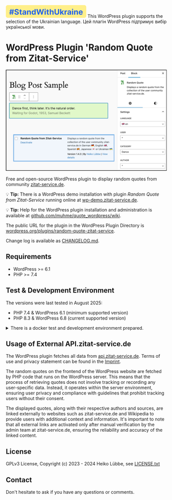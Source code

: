[![Stand With Ukraine](https://raw.githubusercontent.com/vshymanskyy/StandWithUkraine/main/badges/StandWithUkraine.svg)](https://stand-with-ukraine.pp.ua) This WordPress plugin supports the selection of the Ukrainian language. Цей плагін WordPress підтримує вибір української мови.

# WordPress Plugin 'Random Quote from Zitat-Service'

![WordPress plugin 'Random Quote from Zitat-Service'](assets/screenshot-1.png)

Free and open-source WordPress plugin to display random quotes from community [zitat-service.de](https://www.zitat-service.de).

:bulb: **Tip:** There is a WordPress demo installation with plugin *Random Quote from Zitat-Service*
running online at [wp-demo.zitat-service.de](https://wp-demo.zitat-service.de).

:bulb: **Tip:** Help for the WordPress plugin installation and administration is available at [github.com/muhme/quote_wordpress/wiki](https://github.com/muhme/quote_wordpress/wiki).

The public URL for the plugin in the WordPress Plugin Directory is [wordpress.org/plugins/random-quote-zitat-service](https://wordpress.org/plugins/random-quote-zitat-service/).

Change log is available as [CHANGELOG.md](CHANGELOG.md).

## Requirements

* WordPress >= 6.1
* PHP >= 7.4


## Test & Development Environment

The versions were last tested in August 2025:
  * PHP 7.4 & WordPress 6.1 (minimum supported version)
  * PHP 8.3 & WordPress 6.8 (current supported version)

<details>
  <summary>There is a docker test and development environment prepared.</summary>

[Docker](https://www.docker.com/), [git](https://git-scm.com/), [node](https://nodejs.org/) >= v20 and [npm](https://www.npmjs.com/) must be installed (under Microsoft Windows in WSL2). To create your test and development environment run:

```bash
git clone https://github.com/muhme/quote_wordpress
cd quote_wordpress
docker compose up -d
```

Six Docker containers are running:

```bash
docker ps
```
```
NAMES                 IMAGE                          PORTS
quote_wp_wordpress    quote_wordpress-wordpress      0.0.0.0:4080->80/tcp
quote_wp_min          wordpress:6.1-php7.4-apache    0.0.0.0:4084->80/tcp
quote_wp_phpmyadmin   phpmyadmin/phpmyadmin          0.0.0.0:4081->80/tcp
quote_wp_mariadb      mariadb                        3306/tcp
quote_wp_maildev      maildev/maildev                0.0.0.0:1025->1025/tcp, 0.0.0.0:4082->1080/tcp
quote_wp_playwright   mcr.microsoft.com/playwright   0.0.0.0:4083->80/tcp
```

Docker containers are:
  * quote_wp_wordpress – WordPress latest version
    * http://host.docker.internal:4080 – WordPress instance, ready for installation, test and development
    * after `scripts/install.sh` the five admin users `admin`, `admin_de`, `admin_es`, `admin_ja` and `admin_uk` exist with the respective locales, password is always `admin`
    * [msmtp](https://marlam.de/msmtp/) is used as a simple SMPT client
    * A small WordPress plugin sets the sender email address (from field) fixed to 'webmaster@docker.local' and fixes the problem of undeliverable address 'wordpress@localhost' inside Docker container. Installing it as [must-use WordPress plugin](https://wordpress.org/support/article/must-use-plugins) to have it already actived.
    * has gettext package, vim and ping installed
  * quote_wp_min - minimum required PHP/WordPress version
    * http://host.docker.internal:4084 – WordPress instance, ready for installation and test
    * after `scripts/install.sh` the five admin users `admin`, `admin_de`, `admin_es`, `admin_ja` and `admin_uk` exist with the respective locales, password is always `admin`
  * quote_wp_mariadb – MariaDB database
    * database available as mariadb:3306
    * user 'root', password 'root' and databases 'wordpress' and 'wp_min'
  * quote_wp_phpmyadmin – phpmyadmin for database administration
    * http://localhost:4081 – phpMyAdmin to work with the database
  * quote_wp_maildev - [MailDev](https://github.com/maildev/maildev) for collecting and showing WordPress mails
    * listening for mails on maildev:1025
    * http://localhost:4082 – MailDev web interface
  * quote_wp_playwright- for E2E testing

:warning: **Caution:** Do not uninstall the plugin in WordPress, otherwise you will also delete source files,
as they are mounted via Docker Volume.

:bulb: **Tip:** To have WordPress working with HTTP and from localhost and inside Docker container, plus access WordPress from Playwright container the little trick is to use the URL `http://host.docker.internal:4080`. The hostname `host.docker.internal` is identical inside docker container and on host machine, if you make the following `/etc/hosts` entry:
```bash
127.0.0.1	host.docker.internal
```

### Installation

The command-line interface for WordPress [WP-CLI](https://wp-cli.org/) is used for the script-based completion of the installation and other tasks. After creating the Docker containers `quote_wp_wordpress` and `quote_wp_min` run `scripts/install.sh` once:
```bash
scripts/install.sh
```
```
*** Waiting for container quote_wp_wordpress
waiting for 1 resources: http://host.docker.internal:4080
*** Installing WP-CLI
*** Complete WordPress installation
Success: WordPress installed successfully.
*** Install additional languages
Language 'de_DE' installed.
Language 'es_ES' installed.
Language 'ja' installed.
Language 'uk' installed.
*** Create four additional admins with locales
*** Activate plugin random-quote-zitat-service
*** Recursivly chown to www-data

*** Waiting for container quote_wp_min
waiting for 1 resources: http://host.docker.internal:4084
*** Installing WP-CLI
*** Complete WordPress installation
Success: WordPress installed successfully.
*** Install additional languages
Language 'de_DE' installed.
Language 'es_ES' installed.
Language 'ja' installed.
Language 'uk' installed.
*** Create four additional admins with locales
*** Activate plugin random-quote-zitat-service
*** Recursivly chown to www-data
```

WordPress is installed with the five languages supported by the plugin. The plugin `Random Quote from Zitat-Service` is installed and activated. There are five admin users, each of whom has set one of the languages. Users are `admin`, `admin_de`, `admin_es`, `admin_ja` and `admin_uk`. Password is always `admin`. Further details on I18n can be found under [languages](./languages).

### Testing

Automated Playwright tests are in subfolder [test](./test/) and and are described there.

### Scripts

Some bash-scripts are prepared for a pleasant and also faster development, see folder [scripts](./scripts/) and commented list of scripts there.

### Task list for new plugin version
* update version number etc. in
  * package.json
  * readme.txt
  * CHANGELOG.md
  * random-quote-zitat-service.php
  * src/block.json
  * src/helper.php
  * src/common.js
  * languages/\*.po\*
* `scripts/pack.sh full` which is doing:
  * docker exec -it quote_wp_wordpress /var/www/html/wp-content/plugins/random-quote-zitat-service/scripts/i18n-create.sh
  * ncu -> ncu -u && npm install
  * npm audit -> npm audit -fix
  * npm run lint:css
  * npm run lint:js -> npm run lint:js:fix
  * npm run format
  * npm run build
  * scripts/compose.sh build
  * scripts/install.sh
  * scripts/test.sh --workers=2
  * scripts/pack.sh
* manual install the zipped plugin in empty WP, do Plugin Check (PCP) with all categories, do a short test
* git status / git diff / git commit -a / git push

:bulb: **Tip:** If a command fails in `scripts/pack.sh full` this script stops.
If a common fix action is available it is shown after `->`.

</details>

## Usage of External API.zitat-service.de

The WordPress plugin fetches all data from <a href="https://api.zitat-service.de">api.zitat-service.de</a>.
Terms of use and privacy statement can be found in the <a href="https://www.zitat-service.de/en/start/contact">Imprint</a>.

The random quotes on the frontend of the WordPress website are fetched by PHP code that runs on the WordPress server.
This means that the process of retrieving quotes does not involve tracking or recording any user-specific data.
Instead, it operates within the server environment, ensuring user privacy and compliance with guidelines that
prohibit tracking users without their consent.

The displayed quotes, along with their respective authors and sources, are linked externally to websites
such as zitat-service.de and Wikipedia to provide users with additional context and information.
It's important to note that all external links are activated only after manual verification by the admin team
at zitat-service.de, ensuring the reliability and accuracy of the linked content.

## License

GPLv3 License, Copyright (c) 2023 - 2024 Heiko Lübbe, see [LICENSE.txt](LICENSE.txt)

## Contact
Don't hesitate to ask if you have any questions or comments.
